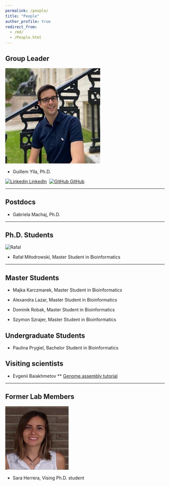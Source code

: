 ```yaml
---
permalink: /people/
title: "People"
author_profile: true
redirect_from: 
  - /md/
  - /People.html
---
```



## Group Leader


<img src="../images/Ylla_Harvard1_squared.jpg" alt="Ylla" width="300" height="300"/>

- Guillem Ylla, Ph.D.


[![Linkedin](https://i.stack.imgur.com/gVE0j.png) LinkedIn](https://www.linkedin.com/in/gylla)&nbsp;
[![GitHub](https://i.stack.imgur.com/tskMh.png) GitHub](https://github.com/guillemylla)

---

## Postdocs

- Gabriela Machaj, Ph.D.

---

## Ph.D. Students

<img src="../images/Rafal_M_squared.png" alt="Rafal" width="200" height="200"/>

- Rafał Miłodrowski, Master Student in Bioinformatics


---

## Master Students

- Majka Karczmarek, Master Student in Bioinformatics

- Alexandra Lazar, Master Student in Bioinformatics

- Dominik Robak, Master Student in Bioinformatics

- Szymon Szrajer, Master Student in Bioinformatics

## Undergraduate Students

- Paulina Prygiel, Bachelor Student in Bioinformatics

## Visiting scientists

* Evgenii Baiakhmetov
** [Genome assembly tutorial ]( https://niwdoog.github.io/Genome_Assembly_Long_Reads_Hi-C/#[V]_Quality_assessment__visualisation)


---


## Former Lab Members


<img src="../images/sara_squared.jpg" alt="Sara" width="200" height="200"/>

- Sara Herrera, Vising Ph.D. student
